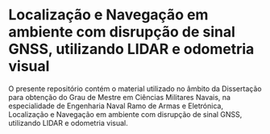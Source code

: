 # Localização e Navegação em ambiente com disrupção de sinal GNSS, utilizando LIDAR e odometria visual
O presente repositório contém o material utilizado no âmbito da Dissertação para obtenção do Grau de Mestre em Ciências Militares Navais, na especialidade de Engenharia Naval Ramo de Armas e Eletrónica, Localização e Navegação em ambiente com disrupção de sinal GNSS, utilizando LIDAR e odometria visual.
